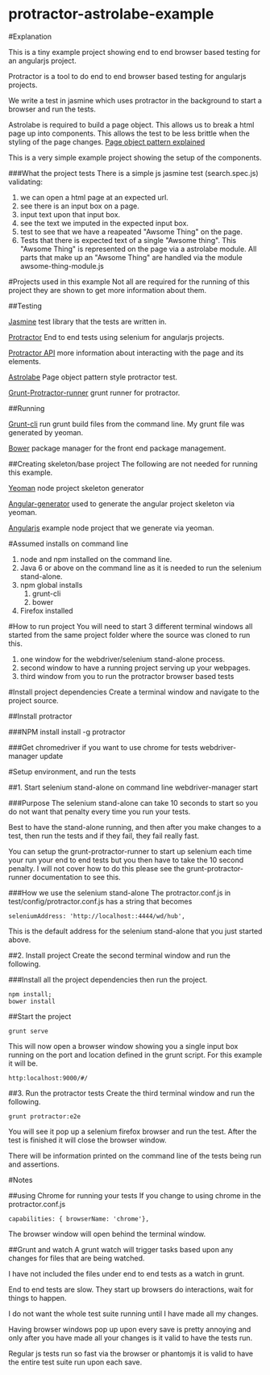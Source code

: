 protractor-astrolabe-example
============================
#Explanation

This is a tiny example project showing end to end browser based testing for an angularjs project.

Protractor is a tool to do end to end browser based testing for angularjs projects.

We write a test in jasmine which uses protractor in the background to start a browser and run the tests.

Astrolabe is required to build a page object.
This allows us to break a html page up into components.
This allows the test to be less brittle when the styling of the page changes.
[Page object pattern explained](https://code.google.com/p/selenium/wiki/PageObjects)

This is a very simple example project showing the setup of the components.

###What the project tests
There is a simple js jasmine test (search.spec.js) validating:

1. we can open a html page at an expected url.
1. see there is an input box on a page.
1. input text upon that input box.
1. see the text we imputed in the expected input box.
1. test to see that we have a reapeated "Awsome Thing" on the page.  
1. Tests that there is expected text of a single "Awsome thing".  This "Awsome Thing" is represented on the page via a astrolabe module.  All parts that make up an "Awsome Thing" are handled via the module awsome-thing-module.js


#Projects used in this example
Not all are required for the running of this project they are shown to get more information about them.

##Testing

[Jasmine](http://jasmine.github.io/) test library that the tests are written in.

[Protractor](https://github.com/angular/protractor) End to end tests using selenium for angularjs projects.

[Protractor API](https://github.com/angular/protractor/blob/master/docs/api.md) more information about interacting with the page and its elements.

[Astrolabe](https://github.com/stuplum/astrolabe) Page object pattern style protractor test.

[Grunt-Protractor-runner](https://github.com/teerapap/grunt-protractor-runner) grunt runner for protractor.


##Running

[Grunt-cli](https://github.com/gruntjs/grunt-cli) run grunt build files from the command line.  My grunt file was generated by yeoman.

[Bower](https://github.com/bower/bower) package manager for the front end package management.

##Creating skeleton/base project
The following are not needed for running this example.

[Yeoman](http://yeoman.io) node project skeleton generator

[Angular-generator](https://github.com/yeoman/generator-angular) used to generate the angular project skeleton via yeoman.

[Angularjs](http://angularjs.org) example node project that we generate via yeoman.


#Assumed installs on command line
1. node and npm installed on the command line.
1. Java 6 or above on the command line as it is needed to run the selenium stand-alone.
1. npm global installs
	1. grunt-cli
	1. bower
1. Firefox installed

#How to run project
You will need to start 3 different terminal windows all started from the same project folder where the source was cloned to run this.

1. one window for the webdriver/selenium stand-alone process.
1. second window to have a running project serving up your webpages.
1. third window from you to run the protractor browser based tests

#Install project dependencies
Create a terminal window and navigate to the project source.

##Install protractor

###NPM install
	install -g protractor

###Get chromedriver if you want to use chrome for tests
	webdriver-manager update



#Setup environment, and run the tests

##1. Start selenium stand-alone on command line
	webdriver-manager start

###Purpose
The selenium stand-alone can take 10 seconds to start so you do not want that penalty every time you run your tests.

Best to have the stand-alone running, and then after you make changes to a test, then run the tests and if they fail, they fail really fast.

You can setup the grunt-protractor-runner to start up selenium each time your run your end to end tests but you then have to take the 10 second penalty.  I will not cover how to do this please see the grunt-protractor-runner documentation to see this.



###How we use the selenium stand-alone
The protractor.conf.js in test/config/protractor.conf.js has a string that becomes

	seleniumAddress: 'http://localhost::4444/wd/hub',

This is the default address for the selenium stand-alone that you just started above.


##2. Install project
Create the second terminal window and run the following.

###Install all the project dependencies then run the project.

	npm install;
	bower install


##Start the project

	grunt serve

This will now open a browser window showing you a single input box running on the port and location defined in the grunt script.  For this example it will be.

	http:localhost:9000/#/


##3. Run the protractor tests
Create the third terminal window and run the following.

	grunt protractor:e2e

You will see it pop up a selenium firefox browser and run the test.  After the test is finished it will close the browser window.

There will be information printed on the command line of the tests being run and assertions.


#Notes

##using Chrome for running your tests
If you change to using chrome in the protractor.conf.js

	capabilities: { browserName: 'chrome'},

The browser window will open behind the terminal window.

##Grunt and watch
A grunt watch will trigger tasks based upon any changes for files that are being watched.

I have not included the files under end to end tests as a watch in grunt.

End to end tests are slow.  They start up browsers do interactions, wait for things to happen.

I do not want the whole test suite running until I have made all my changes.

Having browser windows pop up upon every save is pretty annoying and only after you have made all your changes is it valid to have the tests run.

Regular js tests run so fast via the browser or phantomjs it is valid to have the entire test suite run upon each save.


